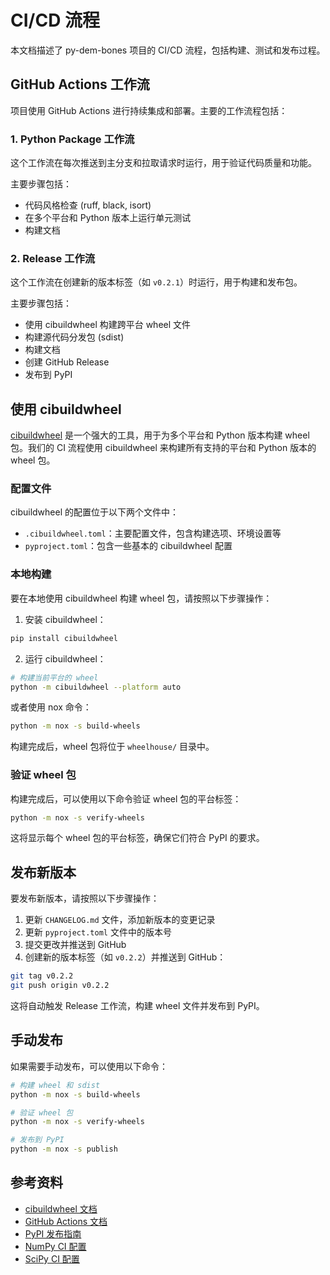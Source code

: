 # CI/CD 流程

本文档描述了 py-dem-bones 项目的 CI/CD 流程，包括构建、测试和发布过程。

## GitHub Actions 工作流

项目使用 GitHub Actions 进行持续集成和部署。主要的工作流程包括：

### 1. Python Package 工作流

这个工作流在每次推送到主分支和拉取请求时运行，用于验证代码质量和功能。

主要步骤包括：
- 代码风格检查 (ruff, black, isort)
- 在多个平台和 Python 版本上运行单元测试
- 构建文档

### 2. Release 工作流

这个工作流在创建新的版本标签（如 `v0.2.1`）时运行，用于构建和发布包。

主要步骤包括：
- 使用 cibuildwheel 构建跨平台 wheel 文件
- 构建源代码分发包 (sdist)
- 构建文档
- 创建 GitHub Release
- 发布到 PyPI

## 使用 cibuildwheel

[cibuildwheel](https://cibuildwheel.readthedocs.io/) 是一个强大的工具，用于为多个平台和 Python 版本构建 wheel 包。我们的 CI 流程使用 cibuildwheel 来构建所有支持的平台和 Python 版本的 wheel 包。

### 配置文件

cibuildwheel 的配置位于以下两个文件中：

- `.cibuildwheel.toml`：主要配置文件，包含构建选项、环境设置等
- `pyproject.toml`：包含一些基本的 cibuildwheel 配置

### 本地构建

要在本地使用 cibuildwheel 构建 wheel 包，请按照以下步骤操作：

1. 安装 cibuildwheel：

```bash
pip install cibuildwheel
```

2. 运行 cibuildwheel：

```bash
# 构建当前平台的 wheel
python -m cibuildwheel --platform auto
```

或者使用 nox 命令：

```bash
python -m nox -s build-wheels
```

构建完成后，wheel 包将位于 `wheelhouse/` 目录中。

### 验证 wheel 包

构建完成后，可以使用以下命令验证 wheel 包的平台标签：

```bash
python -m nox -s verify-wheels
```

这将显示每个 wheel 包的平台标签，确保它们符合 PyPI 的要求。

## 发布新版本

要发布新版本，请按照以下步骤操作：

1. 更新 `CHANGELOG.md` 文件，添加新版本的变更记录
2. 更新 `pyproject.toml` 文件中的版本号
3. 提交更改并推送到 GitHub
4. 创建新的版本标签（如 `v0.2.2`）并推送到 GitHub：

```bash
git tag v0.2.2
git push origin v0.2.2
```

这将自动触发 Release 工作流，构建 wheel 文件并发布到 PyPI。

## 手动发布

如果需要手动发布，可以使用以下命令：

```bash
# 构建 wheel 和 sdist
python -m nox -s build-wheels

# 验证 wheel 包
python -m nox -s verify-wheels

# 发布到 PyPI
python -m nox -s publish
```

## 参考资料

- [cibuildwheel 文档](https://cibuildwheel.readthedocs.io/)
- [GitHub Actions 文档](https://docs.github.com/en/actions)
- [PyPI 发布指南](https://packaging.python.org/en/latest/tutorials/packaging-projects/#uploading-the-distribution-archives)
- [NumPy CI 配置](https://github.com/numpy/numpy/tree/main/.github/workflows)
- [SciPy CI 配置](https://github.com/scipy/scipy/tree/main/.github/workflows)
